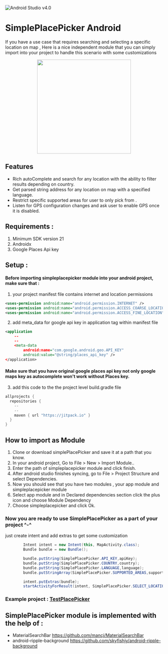![Android Studio v4.0](https://img.shields.io/badge/Android%20Studio-v4.0-green)

# SimplePlacePicker Android
If you have a use case that requires searching and selecting a specific location on map ,
Here is a nice independent module that you can simply import into your project to handle
this scenario with some customizations

<p align="center">
<img src="screenshots/demo.gif" width=300>
</p>

## Features
* Rich autoComplete and search for any location with the ability to
	filter results depending on country.
* Get parsed string address for any location on map with a specified language.
* Restrict specific supported areas for user to only pick from .
* Listen for GPS configuration changes and ask user to enable GPS once it is disabled.

## Requirements :
1. Minimum SDK version 21
2. Androidx
3. Google Places Api key

## Setup :
#### Before importing simpleplacepicker module into your android project, make sure that :
1. your project manifest file contains internet and location permissions
```xml
<uses-permission android:name="android.permission.INTERNET" />
<uses-permission android:name="android.permission.ACCESS_COARSE_LOCATION" />
<uses-permission android:name="android.permission.ACCESS_FINE_LOCATION" />
```
2. add meta_data for google api key in application tag within manifest file
```xml
<application
    --
    --
    <meta-data
        android:name="com.google.android.geo.API_KEY"
        android:value="@string/places_api_key" />
</application>
```
#### Make sure that you have original google places api key not only google maps key as autocomplete won't work without Places key.

3. add this code to the the project level build.gradle file
```java
allprojects {
  repositories {
    --
    --
    maven { url "https://jitpack.io" }
  }
}
```
## How to import as Module
1. Clone or download simplePlacePicker and save it at a path that you know.
2. In your android project, Go to File > New > Import Module..
3. Enter the path of simpleplacepicker module and click finish.
4. After android studio finishes syncing, go to File > Project Structure and select Dependencies.
5. Now you should see that you have two modules , your app module and simpleplacepicker module
6. Select app module and in Declared dependencies section click the plus icon and choose Module Dependency
7. Choose simpleplacepicker and click Ok.

### Now you are ready to use SimplePlacePicker as a part of your project ^-^
just create intent and add extras to get some customization
```java
        Intent intent = new Intent(this, MapActivity.class);
        Bundle bundle = new Bundle();

        bundle.putString(SimplePlacePicker.API_KEY,apiKey);
        bundle.putString(SimplePlacePicker.COUNTRY,country);
        bundle.putString(SimplePlacePicker.LANGUAGE,language);
        bundle.putStringArray(SimplePlacePicker.SUPPORTED_AREAS,supportedAreas);

        intent.putExtras(bundle);
        startActivityForResult(intent, SimplePlacePicker.SELECT_LOCATION_REQUEST_CODE);
```
### Example project :  [TestPlacePicker](https://github.com/esam00/TestPlacePicker)

## SimplePlacePicker module is implemented with the help of :
* MaterialSearchBar https://github.com/mancj/MaterialSearchBar
* android-ripple-background https://github.com/skyfishjy/android-ripple-background

